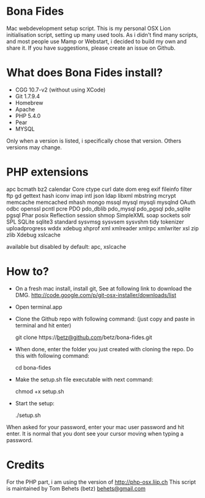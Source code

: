 Bona Fides
==========

Mac webdevelopment setup script.
This is my personal OSX Lion initialisation script, setting up many used tools.
As i didn't find many scripts, and most people use Mamp or Webstart, i decided to build my own and share it.
If you have suggestions, please create an issue on Github.

What does Bona Fides install?
=============================
- CGG 10.7-v2 (without using XCode)
- Git 1.7.9.4
- Homebrew
- Apache
- PHP 5.4.0
- Pear
- MYSQL

Only when a version is listed, i specifically chose that version. 
Others versions may change.

PHP extensions
==============
apc
bcmath 
bz2 
calendar 
Core 
ctype 
curl 
date 
dom 
ereg 
exif 
fileinfo 
filter 
ftp gd 
gettext 
hash iconv 
imap 
intl 
json 
ldap 
libxml 
mbstring 
mcrypt 
memcache 
memcached 
mhash 
mongo 
mssql 
mysql 
mysqli 
mysqlnd 
OAuth 
odbc 
openssl 
pcntl 
pcre 
PDO 
pdo_dblib 
pdo_mysql 
pdo_pgsql 
pdo_sqlite 
pgsql 
Phar 
posix 
Reflection 
session 
shmop 
SimpleXML 
soap 
sockets 
solr 
SPL 
SQLite 
sqlite3 
standard 
sysvmsg 
sysvsem 
sysvshm 
tidy 
tokenizer 
uploadprogress 
wddx 
xdebug 
xhprof 
xml 
xmlreader 
xmlrpc 
xmlwriter 
xsl 
zip 
zlib 
Xdebug
xslcache

available but disabled by default: apc, xslcache

How to?
=======

- On a fresh mac install, install git, See at following link to download the DMG. http://code.google.com/p/git-osx-installer/downloads/list
- Open terminal.app
- Clone the Github repo with following command: (just copy and paste in terminal and hit enter)
 
  git clone https://betz@github.com/betz/bona-fides.git

- When done, enter the folder you just created with cloning the repo. Do this with following command:
 
  cd bona-fides

- Make the setup.sh file executable with next command:

  chmod +x setup.sh

- Start the setup:

  ./setup.sh


When asked for your password, enter your mac user password and hit enter.
It is normal that you dont see your cursor moving when typing a password.

Credits
=======
For the PHP part, i am using the version of http://php-osx.liip.ch
This script is maintained by Tom Behets (betz) behets@gmail.com


